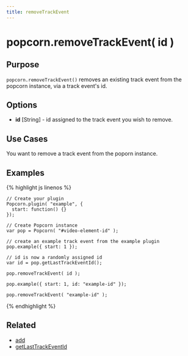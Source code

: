 ```yaml
---
title: removeTrackEvent
---
```

# popcorn.removeTrackEvent( id ) #

## Purpose ##

`popcorn.removeTrackEvent()` removes an existing track event from the popcorn instance, via a track event's id.

## Options ##

* **id** \[String\] - id assigned to the track event you wish to remove.

## Use Cases ##

You want to remove a track event from the poporn instance.

## Examples ##

{% highlight js linenos %}

    // Create your plugin
    Popcorn.plugin( "example", {
      start: function() {}
    });

    // Create Popcorn instance
    var pop = Popcorn( "#video-element-id" );

    // create an example track event from the example plugin
    pop.example({ start: 1 });

    // id is now a randomly assigned id
    var id = pop.getLastTrackEventId();

    pop.removeTrackEvent( id );

    pop.example({ start: 1, id: "example-id" });

    pop.removeTrackEvent( "example-id" );

{% endhighlight %}

## Related ##

* [add](#add)
* [getLastTrackEventId](#getLastTrackEventId)
